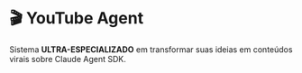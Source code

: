 # 🎬 YouTube Agent

Sistema **ULTRA-ESPECIALIZADO** em transformar suas ideias em conteúdos virais sobre Claude Agent SDK.
